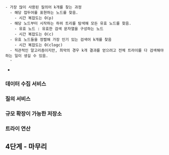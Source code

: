     - 가장 많이 사용된 질의어 k개를 찾는 과정
      - 해당 접두어를 표현하는 노드를 찾음. 
        - 시간 복잡도는 O(p)
      - 해당 노드부터 시작하는 하위 트리를 탐색해 모든 유효 노드를 찾음.
        - 유효 노드 : 유효한 검색 문자열을 구성하는 노드
        - 시간 복잡도는 O(c)
      - 유효 노드들을 정렬해 가장 인기 있는 검색어 k개를 찾음
        - 시간 복잡도는 O(clogc)
      - 직관적인 알고리즘이지만, 최악의 경우 k개 결과를 얻으려고 전체 트라이를 다 검색해야 하는 일이 생길 수 있음.
      -  
-



### 데이터 수집 서비스
### 질의 서비스
### 규모 확장이 가능한 저장소
### 트라이 연산



## 4단계 - 마무리